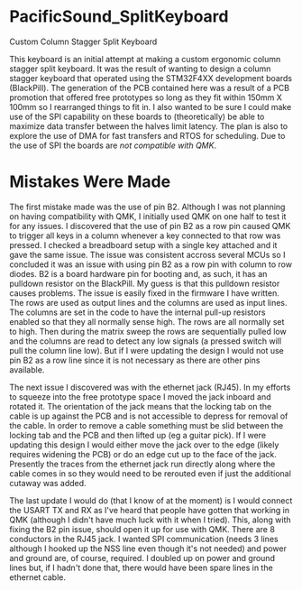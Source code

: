 # PacificSound_SplitKeyboard
Custom Column Stagger Split Keyboard

This keyboard is an initial attempt at making a custom ergonomic column stagger split keyboard. It was the result of wanting to design a column stagger keyboard that operated using the STM32F4XX development boards (BlackPill). The generation of the PCB contained here was a result of a PCB promotion that offered free prototypes so long as they fit within 150mm X 100mm so I rearranged things to fit in. I also wanted to be sure I could make use of the SPI capability on these boards to (theoretically) be able to maximize data transfer between the halves limit latency. The plan is also to explore the use of DMA for fast transfers and RTOS for scheduling. Due to the use of SPI the boards are _not compatible with QMK_.

# Mistakes Were Made
The first mistake made was the use of pin B2. Although I was not planning on having compatibility with QMK, I initially used QMK on one half to test it for any issues. I discovered that the use of pin B2 as a row pin caused QMK to trigger all keys in a column whenever a key connected to that row was pressed. I checked a breadboard setup with a single key attached and it gave the same issue. The issue was consistent accross several MCUs so I concluded it was an issue with using pin B2 as a row pin with column to row diodes. B2 is a board hardware pin for booting and, as such, it has an pulldown resistor on the BlackPill. My guess is that this pulldown resistor causes problems. The issue is easily fixed in the firmware I have written. The rows are used as output lines and the columns are used as input lines. The columns are set in the code to have the internal pull-up resistors enabled so that they all normally sense high. The rows are all normally set to high. Then during the matrix sweep the rows are sequentially pulled low and the columns are read to detect any low signals (a pressed switch will pull the column line low). But if I were updating the design I would not use pin B2 as a row line since it is not necessary as there are other pins available.

The next issue I discovered was with the ethernet jack (RJ45). In my efforts to squeeze into the free prototype space I moved the jack inboard and rotated it. The orientation of the jack means that the locking tab on the cable is up against the PCB and is not accessible to depress for removal of the cable. In order to remove a cable something must be slid between the locking tab and the PCB and then lifted up (eg a guitar pick). If I were updating this design I would either move the jack over to the edge (likely requires widening the PCB) or do an edge cut up to the face of the jack. Presently the traces from the ethernet jack run directly along where the cable comes in so they would need to be rerouted even if just the additional cutaway was added.

The last update I would do (that I know of at the moment) is I would connect the USART TX and RX as I've heard that people have gotten that working in QMK (although I didn't have much luck with it when I tried). This, along with fixing the B2 pin issue, should open it up for use with QMK. There are 8 conductors in the RJ45 jack. I wanted SPI communication (needs 3 lines although I hooked up the NSS line even though it's not needed) and power and ground are, of course, required. I doubled up on power and ground lines but, if I hadn't done that, there would have been spare lines in the ethernet cable.
